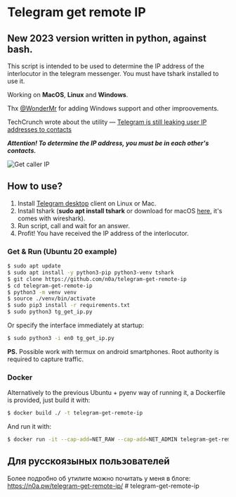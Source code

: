 # Telegram get remote IP

## New 2023 version written in python, against bash.

This script is intended to be used to determine the IP address of the interlocutor in the telegram messenger. 
You must have tshark installed to use it.

Working on **MacOS**, **Linux** and **Windows**.

Thx [@WonderMr](https://github.com/WonderMr) for adding Windows support and other improovements.

TechCrunch wrote about the utility — [Telegram is still leaking user IP addresses to contacts](https://techcrunch.com/2023/10/19/telegram-is-still-leaking-user-ip-addresses-to-contacts/)

***Attention! To determine the IP address, you must be in each other's contacts.***

![Get caller IP](https://i.imgur.com/thW5I0x.png)
## How to use?

1. Install [Telegram desktop](https://desktop.telegram.org/) client on Linux or Mac.
2. Install tshark (**sudo apt install tshark** or download for macOS [here](https://www.wireshark.org/download.html), it's comes with wireshark).
3. Run script, call and wait for an answer.
4. Profit! You have received the IP address of the interlocutor.

### Get & Run (Ubuntu 20 example)

```sh
$ sudo apt update
$ sudo apt install -y python3-pip python3-venv tshark
$ git clone https://github.com/n0a/telegram-get-remote-ip
$ cd telegram-get-remote-ip
$ python3 -m venv venv
$ source ./venv/bin/activate
$ sudo pip3 install -r requirements.txt
$ sudo python3 tg_get_ip.py
```

Or specify the interface immediately at startup:

```sh
$ sudo python3 -i en0 tg_get_ip.py
```

**PS.** Possible work with termux on android smartphones. Root authority is required to capture traffic.


### Docker
Alternatively to the previous Ubuntu + pyenv way of running it, a Dockerfile is provided, just build it with:

```sh
$ docker build ./ -t telegram-get-remote-ip
```

And run it with:

```sh
$ docker run -it --cap-add=NET_RAW --cap-add=NET_ADMIN telegram-get-remote-ip
```

## Для русскоязыных пользователей

Более подробно об утилите можно почитать у меня в блоге: https://n0a.pw/telegram-get-remote-ip/
#   t e l e g r a m - g e t - r e m o t e - i p  
 